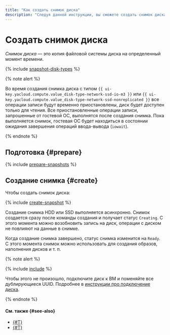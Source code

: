 ```yaml
---
title: "Как создать снимок диска"
description: "Следуя данной инструкции, вы сможете создать снимок диска."
---
```


# Создать снимок диска


_Снимок диска_ — это копия файловой системы диска на определенный момент времени.

{% include [snapshot-disk-types](../../../_includes/compute/snapshot-disk-types.md) %}

{% note alert %}

Во время создания снимка диска с типом `{{ ui-key.yacloud.compute.value_disk-type-network-ssd-io-m3 }}` или `{{ ui-key.yacloud.compute.value_disk-type-network-ssd-nonreplicated }}` все операции записи будут временно приостановлены, диск будет доступен только для чтения. Все приостановленные операции записи, запрошенные от гостевой ОС, выполнятся после создания снимка. Пока выполняется снимок, гостевая ОС будет находиться в состоянии ожидания завершения операций ввода-вывода (`iowait`).

{% endnote %}

## Подготовка {#prepare}

{% include [prepare-snapshots](../../../_includes/compute/prepare-snapshots.md) %}

## Создание снимка {#create}

Чтобы создать снимок диска:

{% include [create-snapshot](../../../_includes/compute/create-snapshot.md) %}

Создание снимка HDD или SSD выполняется асинхронно. Снимок создается сразу после команды создания и получает статус `Creating`. С этого момента можно возобновить запись на диск, операции с диском не повлияют на данные в снимке.

Когда создание снимка завершено, статус снимка изменится на `Ready`. С этого момента снимок можно использовать для создания образов, наполнения дисков и т. п.

{% note alert %}

{% include [include](../../../_includes/compute/duplicated-uuid-note.md) %}

Чтобы этого не произошло, подключите диск к ВМ и поменяйте все дублирующиеся UUID. Подробнее в [инструкции про подключение диска](../vm-control/vm-attach-disk.md).

{% endnote %}


#### См. также {#see-also}

* [{#T}](../snapshot-control/create-schedule.md)
* [{#T}](../disk-create/from-snapshot.md)
